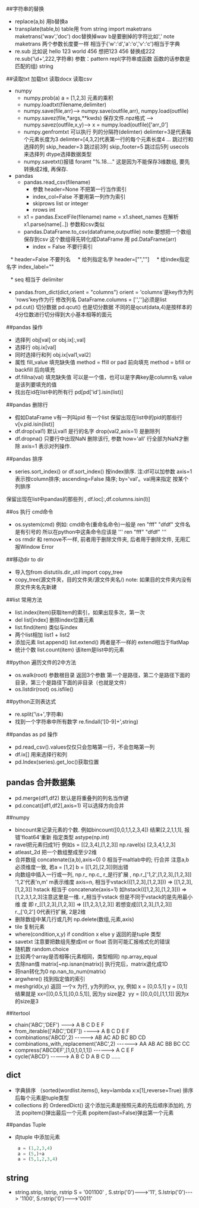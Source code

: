 ##字符串的替换

* replace(a,b) 用b替换a
* transplate(table,b)  table用 from string import maketrans maketrans('wav','doc') doc替换掉wav  b是要删掉的字符比如',' note maketrans 两个参数长度要一样 相当于{'w':'d','a':'o','v':'c'}相当于字典
* re.sub 比如说 hello 123 world 456 想把123  456 替换成222  re.sub('\d+',222,字符串)
参数：pattern repl(字符串或函数 函数的话参数是匹配的组) string

##读取txt 加载txt 读取docx 读取csv

* numpy
  * numpy.prob(a) a = [1,2,3] 元素的乘积
  * numpy.loadtxt(filename,delimiter)
  * numpy.save(file,arr)--> numpy.save(outfile,arr), numpy.load(outfile)
  * numpy.savez(file,*args,**kwds) 保存文件.npz格式  --> numpy.savez(outfile,x,y)--> x = numpy.load(outfile)['arr_0']
  * numpy.genfromtxt 可以执行 列的分隔符(delimter) delimter=3是代表每个元素长度为3 delimter=[4,3,2]代表第一行的每个元素长度4 ...
跳过行和选择的列 skip_header=3 跳过前3列 skip_footer=5 跳过后5列
usecols 来选择列 dtype选择数据类型
  * numpy.savetxt()报错 foramt "%.18...." 这是因为不能保存3维数组, 要先转换成2维, 再保存.
* pandas
  * pandas.read_csv(filename)
    * 参数 header=None 不把第一行当作索引
    * index_col=False 不要用第一列作为索引
    * skiprows list or integer
    * nrows int
  * x1 = pandas.ExcelFile(filename)
name = x1.sheet_names
在解析x1.parse(name[..])
参数和csv类似
  * pandas.DataFrame.to_csv(dataframe,outputfile) note:要想把一个数组保存到csv 这个数组得先转化成DataFrame 用 pd.DataFrame(arr)
    
    * index = False 不要行索引
    
    * header=False 不要列名
    
    * 给列指定名字 header=["",""]
    
    * 给index指定名字 index_label=""
    
    * seq 相当于 delimiter
  
  * pandas.from_dict(dict,orient = "columns") orient = 'columns'是key作为列 'rows'key作为行
修改列名 DataFrame.columns = ['','']必须是list
  * pd.cut() 切分数据 pd.qcut() 也是切分数据 不同的是qcut(data,4)是按样本的4分位数进行切分得到大小基本相等的面元


##pandas 操作
 * 选择列 obj[val]  or obj.ix[:,val]
 * 选择行 obj.ix[val]
 * 同时选择行和列 obj.ix[val1,val2]
 * 属性 fill_value 填充缺失值 method = ffill or pad 前向填充 method = bfill or backfill 后向填充
 * df.fillna(val) 填充缺失值 可以是一个值，也可以是字典key是column名 value 是该列要填充的值
 * 找出在id在list中的所有行 pd[pd['id'].isin(list)]
 
##pandas 删除行
 * 假如DataFrame v有一列叫pid 有一个list 保留出现在list中的pid的那些行
  v[v.pid.isin(list)]
 * df.drop(val1) 默认val1 是行的名字  drop(val2,axis=1) 是删除列
 * df.dropna() 只要行中出现NaN 删除该行,  参数 how='all' 行全部为NaN才删除  axis=1 表示对列操作.
 
##pandas 排序
 * series.sort_index() or   df.sort_index() 按index排序. 注:df可以加参数 axis=1表示按column排序; ascending=False 降序; by='val'。val用来指定   按某个列排序
 
 
 

保留出现在list中pandas的那些列 , df.loc[:,df.columns.isin(l)]

##os 执行 cmd命令

* os.system(cmd) 例如: cmd命令(重命名命令)一般是 ren "fff" "dfdf" 文件名是有引号的 所以在python中这条命令应该是
  ''' ren "fff" "dfdf" '''
* os rmdir 和 remove不一样, 前者用于删除文件夹, 后者用于删除文件, 无用汇报Window Error

##移动dir to dir

* 导入包from distutils.dir_util import  copy_tree
* copy_tree(源文件夹，目的文件夹/源文件夹名/) note: 如果目的文件夹内没有原文件夹名先新建

##list 常用方法

* list.index(item)获取item的索引，如果出现多次，第一次
* del list[index] 删除index位置元素
* list.find(item) 类似与index
* 两个list相加 list1 + list2
* 添加元素 list.append() list.extend() 两者是不一样的 extend相当于flatMap
* 统计个数 list.count(item) 该item是list中的元素

##python 遍历文件的2中方法

* os.walk(root) 参数根目录 返回3个参数 第一个是路径，第二个是路径下面的目录，第三个是路径下面的非目录（也就是文件）
* os.listdir(root)  os.isfile()

##python正则表达式
* re.split('\\s+',字符串)
* 找到一个字符串中所有数字 re.findall('[0-9]+',string)

##pandas as pd 操作
* pd.read_csv().values仅仅只会忽略第一行，不会忽略第一列
* df.ix[] 用来选择行和列
* pd.Index(series).get_loc()获取位置

## pandas 合并数据集
* pd.merge(df1,df2) 默认是将重叠列的列名当作键
* pd.concat([df1,df2],axis=1) 可以选择方向合并

##numpy
* bincount来记录元素的个数. 例如bincount([0,0,1,1,2,3,4]) 结果[2,2,1,1,1], 报错'float64'重新 指定类型 astype(np.int)
* ravel把元素归成1行 例如s = [[2,3,4],[1,2,3]] np.ravel(s) [2,3,4,1,2,3]
* atleast_2d 把一个数组整成至少2维
* 合并数组 concatenate((a,b),axis=0) 0 相当于maltlab中的; 行合并 
  注意a,b 必须维度一致, 若a = [1,2] b = [[1,2],[2,3]]则出错 
* 向数组中插入一行或一列, np.r_ np.c_
  r_是行扩展 , np.r_['1,2',[1,2,3],[1,2,3]] '1,2'代表'n,m' m表示维度 axis=n, 相当于vstack(([1,2,3],[1,2,3])) => [[1,2,3],[1,2,3]]
  hstack 相当于 concatenate(axis=1) 如hstack(([1,2,3],[1,2,3])) => [1,2,3,1,2,3]注意这里是一维. r_相当于vstack 但是不同于vstack的是先用最小维   度 即 r_[[1,2,3],[1,2,3]] => [[1,2,3,1,2,3]] 若想变成[[1,2,3],[1,2,3]] r._['0,2'] 0代表行扩展, 2是2维
* 删除数组中某几行或几列 np.delete(数组,元素,axis)
* tile 复制元素
* where(condition,x,y) if condition x else y 返回的是tuple 类型
* savetxt 注意要把数组先整成int or float 否则可能汇报格式化的错误
* 随机数 random.choice
* 比较两个array是否相等(元素相同，类型相同) np.array_equal
* 去除nan值 matrix[~np.isnan(matrix)] 执行完后，matrix退化成1D
* 将nan转化为0 np.nan_to_num(matrix)
* argwhere() 找到指定值的索引
* meshgrid(x,y) 返回 一个x 为行, y为列的xx, yy, 例如 x = [0,0.5,1] y = [0,1] 结果就是 xx=[[0,0.5,1],[0,0.5,1]], 因为y size是2 
  yy = [[0,0,0],[1,1,1]] 因为x 的size是3
  
##itertool
* chain('ABC','DEF') ---> A B C D E F
* from_iterable(['ABC','DEF']) ----> A B C D E F
* combinations('ABCD',2) -----> AB AC AD BC BD CD
* combinations_with_replacement('ABC',2) ------> AA AB AC BB BC CC
* compress('ABCDEF',[1,0,1,0,1,1]) ------> A C E F
* cycle('ABCD') -----> A B C D A B C D ......

## dict
* 字典排序 （sorted(wordlist.items(), key=lambda x:x[1],reverse=True)
  排序后每个元素是tuple类型
* collections 的 OrderedDict() 这个添加元素是按照元素的先后顺序添加的, 方法 popitem()弹出最后一个元素
  popitem(last=False)弹出第一个元素


##pandas Tuple
* 向tuple 中添加元素
  ```python
   a = (1,2,3,4)
   a = (5,)+a
   a = (5,1,2,3,4)
  ```

## string
* string.strip, lstrip, rstrip 
  S = '001100' , S.strip('0')--->'11', S.lstrip('0')---> '1100', S.rstrip('0')--->'0011'
